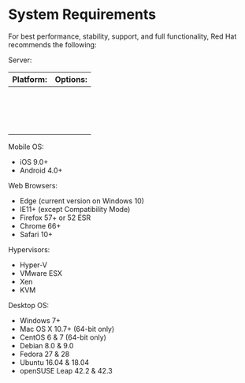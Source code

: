 System Requirements
====================

For best performance, stability, support, and full functionality, Red Hat recommends the following:

Server:

|Platform:   |Options:   |
|---|---|
|   |   |
|   |   |
|   |   |
|   |   |
|   |   |
|   |   |
|   |   |
|   |   |
|   |   |
|   |   |
|   |   |
|   |   |
|   |   |
|   |   |
|   |   |
|   |   |

Mobile OS:
* iOS 9.0+
* Android 4.0+

Web Browsers:
* Edge (current version on Windows 10)
* IE11+ (except Compatibility Mode)
* Firefox 57+ or 52 ESR
* Chrome 66+
* Safari 10+

Hypervisors:
* Hyper-V
* VMware ESX
* Xen
* KVM

Desktop OS:
* Windows 7+
* Mac OS X 10.7+ (64-bit only)
* CentOS 6 & 7 (64-bit only)
* Debian 8.0 & 9.0
* Fedora 27 & 28
* Ubuntu 16.04 & 18.04
* openSUSE Leap 42.2 & 42.3
